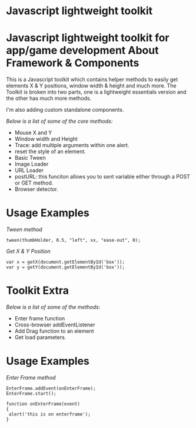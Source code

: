 Javascript lightweight toolkit
==============================
Javascript lightweight toolkit for app/game development
About Framework & Components
============================
This is a Javascript toolkit which contains helper methods to easily get elements X & Y positions, window width & height and much more. The Toolkit is broken into two parts, one is a lightweight essentials version and the other has much more methods.

I'm also adding custom standalone components.

*Below is a list of some of the core methods:*

 * Mouse X and Y
 * Window width and Height
 * Trace: add multiple arguments within one alert.
 * reset the style of an element.
 * Basic Tween
 * Image Loader
 * URL Loader
 * postURL: this funciton allows you to sent variable either through a POST or GET method.
 * Browser detector.


Usage Examples
==============
*Tween method*

`tween(thumbHolder, 0.5, "left", xx, "ease-out", 0);`

*Get X & Y Position*

    var x = getX(document.getElementById('box'));
    var y = getY(document.getElementById('box'));

Toolkit Extra
=============

*Below is a list of some of the methods:*
 * Enter frame function
 * Cross-browser addEventListener
 * Add Drag function to an element
 * Get load parameters.

Usage Examples
==============

*Enter Frame method*

    EnterFrame.addEvent(onEnterFrame);
    EnterFrame.start();
    
    function onEnterFrame(event)
    {
     alert('this is on enterframe');
    }


